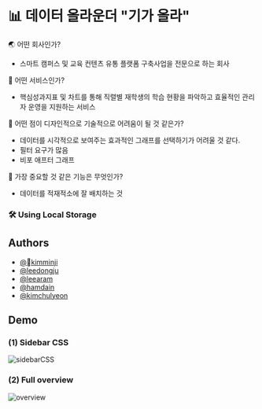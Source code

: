 
# 📊 데이터 올라운더 "기가 올라"

🌏 어떤 회사인가?
- 스마트 캠퍼스 및 교육 컨텐츠 유통 플랫폼 구축사업을 전문으로 하는 회사

🥑 어떤 서비스인가?
- 핵심성과지표 및 차트를 통해 직렬별 재학생의 학습 현황을 파악하고 효율적인 관리자 운영을 지원하는 서비스

🍇 어떤 점이 디자인적으로 기술적으로 어려움이 될 것 같은가?
- 데이터를 시각적으로 보여주는 효과적인 그래프를 선택하기가 어려울 것 같다.
- 필터 요구가 많음
- 비포 애프터 그래프

🍓 가장 중요할 것 같은 기능은 무엇인가?
- 데이터를 적재적소에 잘 배치하는 것

### 🛠  Using Local Storage


## Authors

- [@kimminji](https://github.com/yeon-bo)
- [@leedongju](https://github.com/dongduu)
- [@leearam](https://github.com/aram5130)
- [@hamdain](https://github.com/dain9812)
- [@kimchulyeon](https://github.com/kimchulyeon)


## Demo

### (1) Sidebar CSS

![sidebarCSS](https://user-images.githubusercontent.com/86825214/158068775-815748ce-a76e-40ee-a910-e609431356f7.gif)

### (2) Full overview

![overview](https://user-images.githubusercontent.com/86825214/158068883-db6a3930-f89c-4f00-95cc-20a46282ab95.gif)


